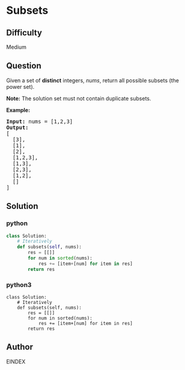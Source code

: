 # Subsets

## Difficulty
Medium

## Question
<p>Given a set of <strong>distinct</strong> integers, <em>nums</em>, return all possible subsets (the power set).</p>

<p><strong>Note:</strong> The solution set must not contain duplicate subsets.</p>

<p><strong>Example:</strong></p>

<pre>
<strong>Input:</strong> nums = [1,2,3]
<strong>Output:</strong>
[
  [3],
&nbsp; [1],
&nbsp; [2],
&nbsp; [1,2,3],
&nbsp; [1,3],
&nbsp; [2,3],
&nbsp; [1,2],
&nbsp; []
]</pre>


## Solution
### python
```python
class Solution:
    # Iteratively
    def subsets(self, nums):
        res = [[]]
        for num in sorted(nums):
            res += [item+[num] for item in res]
        return res


```
### python3
```python3
class Solution:
    # Iteratively
    def subsets(self, nums):
        res = [[]]
        for num in sorted(nums):
            res += [item+[num] for item in res]
        return res

```

## Author
EINDEX
